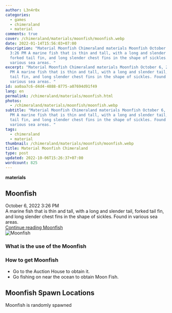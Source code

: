 ```yaml
---
author: L3n4r0x
categories:
  - games
  - chimeraland
  - material
comments: true
cover: /chimeraland/materials/moonfish/moonfish.webp
date: 2022-01-14T15:56:03+07:00
description: "Material Moonfish Chimeraland materials Moonfish October 6, 2022
  3:26 PM A marine fish that is thin and tall, with a long and slender tail,
  forked tail fin, and long slender chest fins in the shape of sickles. Found in
  various sea areas. "
excerpt: "Material Moonfish Chimeraland materials Moonfish October 6, 2022 3:26
  PM A marine fish that is thin and tall, with a long and slender tail, forked
  tail fin, and long slender chest fins in the shape of sickles. Found in
  various sea areas. "
id: aa0aa7c6-d4d4-4888-8775-a07694d91f49
lang: en
permalink: /chimeraland/materials/moonfish.html
photos:
  - /chimeraland/materials/moonfish/moonfish.webp
subtitle: "Material Moonfish Chimeraland materials Moonfish October 6, 2022 3:26
  PM A marine fish that is thin and tall, with a long and slender tail, forked
  tail fin, and long slender chest fins in the shape of sickles. Found in
  various sea areas. "
tags:
  - chimeraland
  - material
thumbnail: /chimeraland/materials/moonfish/moonfish.webp
title: Material Moonfish Chimeraland
type: post
updated: 2022-10-06T15:26:37+07:00
wordcount: 825
---
```


<link
  rel="stylesheet"
  href="https://rawcdn.githack.com/dimaslanjaka/Web-Manajemen/870a349/css/bootstrap-5-3-0-alpha3-wrapper.css"
/>
<section id="bootstrap-wrapper">
  <div data-bs-theme="dark">
    <div
      class="row g-0 border rounded overflow-hidden flex-md-row mb-4 shadow-sm position-relative bg-dark text-light"
    >
      <div class="col p-4 d-flex flex-column position-static">
        <strong class="d-inline-block mb-2 text-success">materials</strong>
        <h2 class="mb-0">Moonfish</h2>
        <div class="mb-1 text-muted">October 6, 2022 3:26 PM</div>
        <div class="mb-2 border p-1">
          A marine fish that is thin and tall, with a long and slender tail,
          forked tail fin, and long slender chest fins in the shape of sickles.
          Found in various sea areas.
        </div>
        <a
          href="/chimeraland/materials/moonfish.html"
          class="stretched-link d-none text-primary"
          >Continue reading Moonfish</a
        >
      </div>
      <div class="col-auto d-none d-md-block d-lg-block">
        <img
          src="https://www.webmanajemen.com/chimeraland/materials/moonfish/moonfish.webp"
          alt="Moonfish"
        />
      </div>
    </div>
    <div class="row">
      <div class="col-lg-6 col-12 mb-2">
        <div class="card">
          <div class="card-body">
            <h3 class="card-title">What is the use of the Moonfish</h3>
            <div class="card-text"><ul></ul></div>
          </div>
        </div>
      </div>
      <div class="col-lg-6 col-12 mb-2">
        <div class="card">
          <div class="card-body">
            <h3 class="card-title">How to get Moonfish</h3>
            <div class="card-text">
              <ul>
                <li>Go to the Auction House to obtain it.</li>
                <li>Go fishing on near the ocean to obtain Moon Fish.</li>
              </ul>
            </div>
          </div>
        </div>
      </div>
      <div class="col-12 mb-2">
        <h2>Moonfish Spawn Locations</h2>
        <p>Moonfish is randomly spawned</p>
      </div>
    </div>
  </div>
</section>